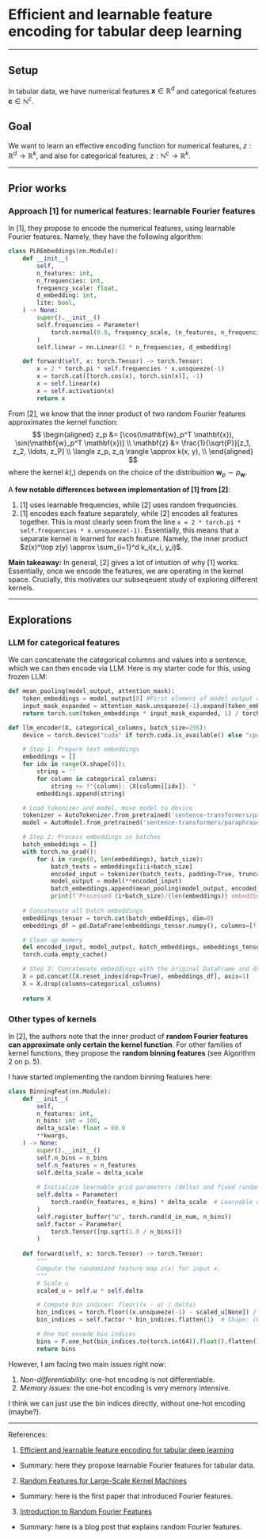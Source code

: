 # Efficient and learnable feature encoding for tabular deep learning
---

## Setup
In tabular data, we have numerical features $\mathbf{x} \in \mathbb{R}^d$ and categorical features $\mathbf{c} \in \mathbb{N}^c$. 

## Goal
We want to learn an effective encoding function for numerical features, $z: \mathbb{R}^d \rightarrow \mathbb{R}^k$, and also for categorical features, $z: \mathbb{N}^c \rightarrow \mathbb{R}^k$.

---
## Prior works

### Approach [1] for numerical features: learnable Fourier features  
In [1], they propose to encode the numerical features, using learnable Fourier features. Namely, they have the following algorithm:
```python
class PLREmbeddings(nn.Module):
    def __init__(
        self,
        n_features: int,
        n_frequencies: int,
        frequency_scale: float,
        d_embedding: int,
        lite: bool,
    ) -> None:
        super().__init__()
        self.frequencies = Parameter(
            torch.normal(0.0, frequency_scale, (n_features, n_frequencies))
        )
        self.linear = nn.Linear(2 * n_frequencies, d_embedding)

    def forward(self, x: torch.Tensor) -> torch.Tensor:
        x = 2 * torch.pi * self.frequencies * x.unsqueeze(-1)
        x = torch.cat([torch.cos(x), torch.sin(x)], -1)
        x = self.linear(x)
        x = self.activation(x)
        return x
```

From [2], we know that the inner product of two random Fourier features approximates the kernel function:
$$
\begin{aligned}
z_p &= [\cos(\mathbf{w}_p^T \mathbf{x}), \sin(\mathbf{w}_p^T \mathbf{x})] \\
\mathbf{z} &= \frac{1}{\sqrt{P}}[z_1, z_2, \ldots, z_P] \\
\langle z_p, z_q \rangle \approx k(x, y), \\
\end{aligned}
$$
where the kernel $k(,)$ depends on the choice of the distribuition $\mathbf{w}_p \sim p_{\mathbf{w}}$.

A **few notable differences between implementation of [1] from [2]**:
1. [1] uses learnable frequencies, while [2] uses random frequencies.
2. [1] encodes each feature separately, while [2] encodes all features together. This is most clearly seen from the line `x = 2 * torch.pi * self.frequencies * x.unsqueeze(-1)`. Essentially, this means that a separate kernel is learned for each feature. Namely, the inner product $z(x)^\top z(y) \approx \sum_{i=1}^d k_i(x_i, y_i)$. 

**Main takeaway:** In general, [2] gives a lot of intuition of why [1] works. Essentially, once we encode the features, we are operating in the kernel space. Crucially, this motivates our subseqeuent study of exploring different kernels.


---

## Explorations

### LLM for categorical features
We can concatenate the categorical columns and values into a sentence, which we can then encode via LLM. Here is my starter code for this, using frozen LLM:
```python
def mean_pooling(model_output, attention_mask):
    token_embeddings = model_output[0] #First element of model_output contains all token embeddings
    input_mask_expanded = attention_mask.unsqueeze(-1).expand(token_embeddings.size()).float()
    return torch.sum(token_embeddings * input_mask_expanded, 1) / torch.clamp(input_mask_expanded.sum(1), min=1e-9)

def llm_encoder(X, categorical_columns, batch_size=256):
    device = torch.device("cuda" if torch.cuda.is_available() else "cpu")

    # Step 1: Prepare text embeddings
    embeddings = []
    for idx in range(X.shape[0]):
        string = ''
        for column in categorical_columns:
            string += f"{column}: {X[column][idx]}. "
        embeddings.append(string)

    # Load tokenizer and model, move model to device
    tokenizer = AutoTokenizer.from_pretrained('sentence-transformers/paraphrase-MiniLM-L6-v2')
    model = AutoModel.from_pretrained('sentence-transformers/paraphrase-MiniLM-L6-v2').to(device)

    # Step 2: Process embeddings in batches
    batch_embeddings = []
    with torch.no_grad():
        for i in range(0, len(embeddings), batch_size):
            batch_texts = embeddings[i:i+batch_size]
            encoded_input = tokenizer(batch_texts, padding=True, truncation=True, return_tensors='pt').to(device)
            model_output = model(**encoded_input)
            batch_embeddings.append(mean_pooling(model_output, encoded_input['attention_mask']).cpu())
            print(f'Processed {i+batch_size}/{len(embeddings)} embeddings')
    
    # Concatenate all batch embeddings
    embeddings_tensor = torch.cat(batch_embeddings, dim=0)
    embeddings_df = pd.DataFrame(embeddings_tensor.numpy(), columns=[f'embedding_{i}' for i in range(embeddings_tensor.shape[1])])

    # Clean up memory
    del encoded_input, model_output, batch_embeddings, embeddings_tensor, tokenizer, model
    torch.cuda.empty_cache()

    # Step 3: Concatenate embeddings with the original DataFrame and drop categorical columns
    X = pd.concat([X.reset_index(drop=True), embeddings_df], axis=1)
    X = X.drop(columns=categorical_columns)
    
    return X
```

### Other types of kernels
In [2], the authors note that the inner product of **random Fourier features can approximate only certain the kernel function**. For other families of kernel functions, they propose the **random binning features** (see Algorithm 2 on p. 5).


I have started implementing the random binning features here:
```python
class BinningFeat(nn.Module):
    def __init__(
        self,
        n_features: int,
        n_bins: int = 100,
        delta_scale: float = 60.0
        **kwargs,
    ) -> None:
        super().__init__()
        self.n_bins = n_bins
        self.n_features = n_features
        self.delta_scale = delta_scale
        
        # Initialize learnable grid parameters (delta) and fixed random shifts (u)
        self.delta = Parameter(
            torch.rand(n_features, n_bins) * delta_scale  # Learnable delta for each feature
        )
        self.register_buffer("u", torch.rand(d_in_num, n_bins))
        self.factor = Parameter(
            torch.Tensor([np.sqrt(1.0 / n_bins)])
        )
    
    def forward(self, x: torch.Tensor) -> torch.Tensor:
        """
        Compute the randomized feature map z(x) for input x.
        """
        # Scale u
        scaled_u = self.u * self.delta

        # Compute bin indices: floor((x - u) / delta)
        bin_indices = torch.floor((x.unsqueeze(-1) - scaled_u[None]) / self.delta[None])
        bin_indices = self.factor * bin_indices.flatten(1)  # Shape: (batch_size, n_features * n_bins)

        # One hot encode bin indices
        bins = F.one_hot(bin_indices.to(torch.int64)).float().flatten(1)
        return bins
```

However, I am facing two main issues right now:
1. *Non-differentiability*: one-hot encoding is not differentiable. 
2. *Memory issues*: the one-hot encoding is very memory intensive.

I think we can just use the bin indices directly, without one-hot encoding (maybe?).


---
References:
1. [Efficient and learnable feature encoding for tabular deep learning](https://arxiv.org/pdf/2203.05556)  
  - Summary: here they propose learnable Fourier features for tabular data.
2. [Random Features for Large-Scale Kernel Machines](https://people.eecs.berkeley.edu/~brecht/papers/07.rah.rec.nips.pdf)    
  - Summary: here is the first paper that introduced Fourier features.
3. [Introduction to Random Fourier Features](https://gregorygundersen.com/blog/2019/12/23/random-fourier-features/)  
  - Summary: here is a blog post that explains random Fourier features.